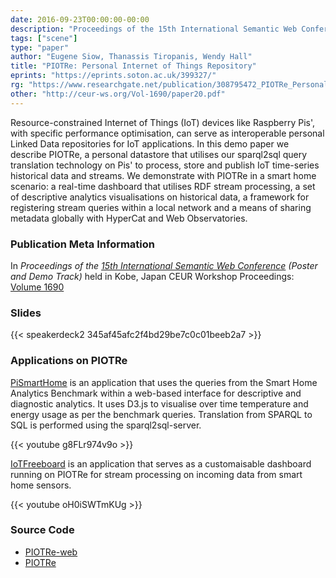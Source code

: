```yaml
---
date: 2016-09-23T00:00:00-00:00
description: "Proceedings of the 15th International Semantic Web Conference (Poster and Demo Track)"
tags: ["scene"]
type: "paper"
author: "Eugene Siow, Thanassis Tiropanis, Wendy Hall"
title: "PIOTRe: Personal Internet of Things Repository"
eprints: "https://eprints.soton.ac.uk/399327/"
rg: "https://www.researchgate.net/publication/308795472_PIOTRe_Personal_Internet_of_Things_Repository"
other: "http://ceur-ws.org/Vol-1690/paper20.pdf"
---
```


Resource-constrained Internet of Things (IoT) devices like Raspberry Pis', with specific performance optimisation, can serve as interoperable personal Linked Data repositories for IoT applications. In this demo paper we describe PIOTRe, a personal datastore that utilises our sparql2sql query translation technology on Pis' to process, store and publish IoT time-series historical data and streams. We demonstrate with PIOTRe in a smart home scenario: a real-time dashboard that utilises RDF stream processing, a set of descriptive analytics visualisations on historical data, a framework for registering stream queries within a local network and a means of sharing metadata globally with HyperCat and Web Observatories.

### Publication Meta Information

In _Proceedings of the [15th International Semantic Web Conference](http://iswc2016.semanticweb.org/) (Poster and Demo Track)_ held in Kobe, Japan
CEUR Workshop Proceedings: [Volume 1690](http://ceur-ws.org/Vol-1690/)

### Slides

<div style="width:480px;">
{{< speakerdeck2 345af45afc2f4bd29be7c0c01beeb2a7 >}}
</div>

### Applications on PIOTRe

[PiSmartHome](https://github.com/eugenesiow/ldanalytics-PiSmartHome) is an application that uses the queries from the Smart Home Analytics Benchmark within a web-based interface for descriptive and diagnostic analytics. It uses D3.js to visualise over time temperature and energy usage as per the benchmark queries. Translation from SPARQL to SQL is performed using the sparql2sql-server. 
<div style="width:480px;">
{{< youtube g8FLr974v9o >}}
</div>

[IoTFreeboard](https://github.com/eugenesiow/iotwo) is an application that serves as a customaisable dashboard running on PIOTRe for stream processing on incoming data from smart home sensors.

<div style="width:480px;">
{{< youtube oH0iSWTmKUg >}}
</div>

### Source Code

- [PIOTRe-web](https://github.com/eugenesiow/piotre-web)
- [PIOTRe](https://github.com/eugenesiow/piotre)